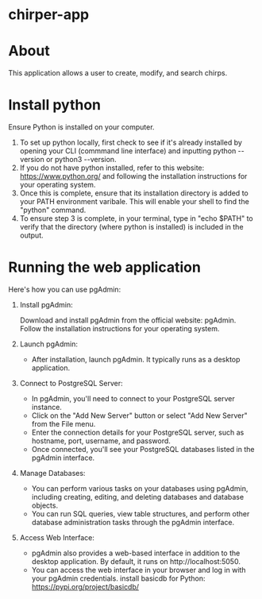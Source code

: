 # chirper-app
# About
This application allows a user to create, modify, and search chirps.
# Install python
Ensure Python is installed on your computer. 
1. To set up python locally, first check to see if it's already installed by opening your CLI (commmand line interface) and inputting python --version or python3 --version.
2. If you do not have python installed, refer to this website: https://www.python.org/ and following the installation instructions for your operating system.
3. Once this is complete, ensure that its installation directory is added to your PATH environment varibale. This will enable your shell to find the "python" command.
4. To ensure step 3 is complete, in your terminal, type in "echo $PATH" to verify that the directory  (where python is installed) is included in the output.
# Running the web application
Here's how you can use pgAdmin:

1. Install pgAdmin:

    Download and install pgAdmin from the official website: pgAdmin.
    Follow the installation instructions for your operating system.

2. Launch pgAdmin:

    - After installation, launch pgAdmin. It typically runs as a desktop application.

3. Connect to PostgreSQL Server:

    - In pgAdmin, you'll need to connect to your PostgreSQL server instance.
    - Click on the "Add New Server" button or select "Add New Server" from the File menu.
    - Enter the connection details for your PostgreSQL server, such as hostname, port, username, and password.
    - Once connected, you'll see your PostgreSQL databases listed in the pgAdmin interface.

4. Manage Databases:

    - You can perform various tasks on your databases using pgAdmin, including creating, editing, and deleting databases and database objects.
    - You can run SQL queries, view table structures, and perform other database administration tasks through the pgAdmin interface.

5. Access Web Interface:

    - pgAdmin also provides a web-based interface in addition to the desktop application. By default, it runs on http://localhost:5050.
    - You can access the web interface in your browser and log in with your pgAdmin credentials.
    install basicdb for Python: https://pypi.org/project/basicdb/
